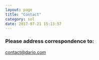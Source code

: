 ```yaml
---
layout: page
title: "Contact"
category: sol
date: 2017-07-21 15:13:57
---
```


### Please address correspondence to:  
contact@dario.com

